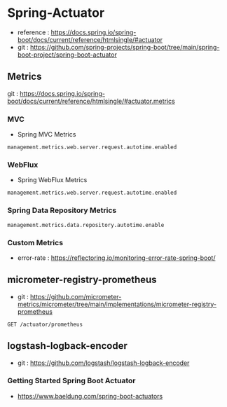 # Spring-Actuator

- reference : https://docs.spring.io/spring-boot/docs/current/reference/htmlsingle/#actuator
- git : https://github.com/spring-projects/spring-boot/tree/main/spring-boot-project/spring-boot-actuator


## Metrics

git : https://docs.spring.io/spring-boot/docs/current/reference/htmlsingle/#actuator.metrics

### MVC

- Spring MVC Metrics
~~~
management.metrics.web.server.request.autotime.enabled
~~~

### WebFlux
- Spring WebFlux Metrics
~~~
management.metrics.web.server.request.autotime.enabled
~~~


### Spring Data Repository Metrics
~~~
management.metrics.data.repository.autotime.enable
~~~


### Custom Metrics

- error-rate : https://reflectoring.io/monitoring-error-rate-spring-boot/


## micrometer-registry-prometheus

- git : https://github.com/micrometer-metrics/micrometer/tree/main/implementations/micrometer-registry-prometheus

~~~
GET /actuator/prometheus
~~~


## logstash-logback-encoder

- git : https://github.com/logstash/logstash-logback-encoder


### Getting Started Spring Boot Actuator

- https://www.baeldung.com/spring-boot-actuators